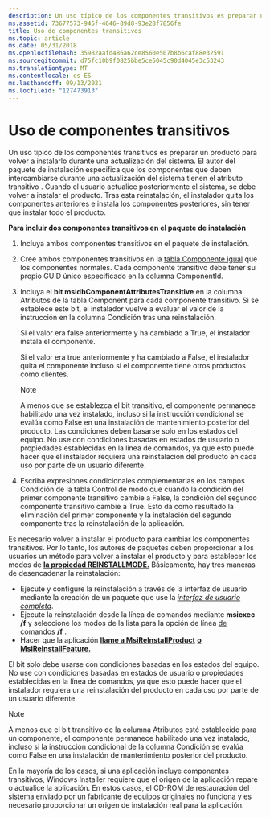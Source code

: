 ```yaml
---
description: Un uso típico de los componentes transitivos es preparar un producto para volver a instalarlo durante una actualización del sistema.
ms.assetid: 73677573-945f-4646-89d8-93e28f7856fe
title: Uso de componentes transitivos
ms.topic: article
ms.date: 05/31/2018
ms.openlocfilehash: 35982aafd486a62ce8560e507b8b6caf88e32591
ms.sourcegitcommit: d75fc10b9f0825bbe5ce5045c90d4045e3c53243
ms.translationtype: MT
ms.contentlocale: es-ES
ms.lasthandoff: 09/13/2021
ms.locfileid: "127473913"
---
```

# <a name="using-transitive-components"></a>Uso de componentes transitivos

Un uso típico de los componentes transitivos es preparar un producto para volver a instalarlo durante una actualización del sistema. El autor del paquete de instalación especifica que los componentes que deben intercambiarse durante una actualización del sistema tienen el atributo transitivo . Cuando el usuario actualice posteriormente el sistema, se debe volver a instalar el producto. Tras esta reinstalación, el instalador quita los componentes anteriores e instala los componentes posteriores, sin tener que instalar todo el producto.

**Para incluir dos componentes transitivos en el paquete de instalación**

1.  Incluya ambos componentes transitivos en el paquete de instalación.
2.  Cree ambos componentes transitivos en la [tabla Componente igual](component-table.md) que los componentes normales. Cada componente transitivo debe tener su propio GUID único especificado en la columna ComponentId.
3.  Incluya el **bit msidbComponentAttributesTransitive** en la columna Atributos de la tabla Component para cada componente transitivo. Si se establece este bit, el instalador vuelve a evaluar el valor de la instrucción en la columna Condición tras una reinstalación.

    Si el valor era false anteriormente y ha cambiado a True, el instalador instala el componente.

    Si el valor era true anteriormente y ha cambiado a False, el instalador quita el componente incluso si el componente tiene otros productos como clientes.

    > [!Note]  
    > A menos que se establezca el bit transitivo, el componente permanece habilitado una vez instalado, incluso si la instrucción condicional se evalúa como False en una instalación de mantenimiento posterior del producto. Las condiciones deben basarse solo en los estados del equipo. No use con condiciones basadas en estados de usuario o propiedades establecidas en la línea de comandos, ya que esto puede hacer que el instalador requiera una reinstalación del producto en cada uso por parte de un usuario diferente.

     

4.  Escriba expresiones condicionales complementarias en los campos Condición de la tabla Control de modo que cuando la condición del primer componente transitivo cambie a False, la condición del segundo componente transitivo cambie a True. Esto da como resultado la eliminación del primer componente y la instalación del segundo componente tras la reinstalación de la aplicación.

Es necesario volver a instalar el producto para cambiar los componentes transitivos. Por lo tanto, los autores de paquetes deben proporcionar a los usuarios un método para volver a instalar el producto y para establecer los modos de [**la propiedad REINSTALLMODE.**](reinstallmode.md) Básicamente, hay tres maneras de desencadenar la reinstalación:

-   Ejecute y configure la reinstalación a través de la interfaz de usuario mediante la creación de un paquete que use la [*interfaz de usuario completa*](f-gly.md).
-   Ejecute la reinstalación desde la línea de comandos mediante **msiexec /f** y seleccione los modos de la lista para la opción de línea [de comandos](command-line-options.md) **/f** .
-   Hacer que la aplicación [**llame a MsiReInstallProduct**](/windows/desktop/api/Msi/nf-msi-msireinstallproducta) [**o MsiReInstallFeature.**](/windows/desktop/api/Msi/nf-msi-msireinstallfeaturea)

El bit solo debe usarse con condiciones basadas en los estados del equipo. No use con condiciones basadas en estados de usuario o propiedades establecidas en la línea de comandos, ya que esto puede hacer que el instalador requiera una reinstalación del producto en cada uso por parte de un usuario diferente.

> [!Note]
> A menos que el bit transitivo de la columna Atributos esté establecido para un componente, el componente permanece habilitado una vez instalado, incluso si la instrucción condicional de la columna Condición se evalúa como False en una instalación de mantenimiento posterior del producto.
> 
> En la mayoría de los casos, si una aplicación incluye componentes transitivos, Windows Installer requiere que el origen de la aplicación repare o actualice la aplicación. En estos casos, el CD-ROM de restauración del sistema enviado por un fabricante de equipos originales no funciona y es necesario proporcionar un origen de instalación real para la aplicación.

 

 

 



